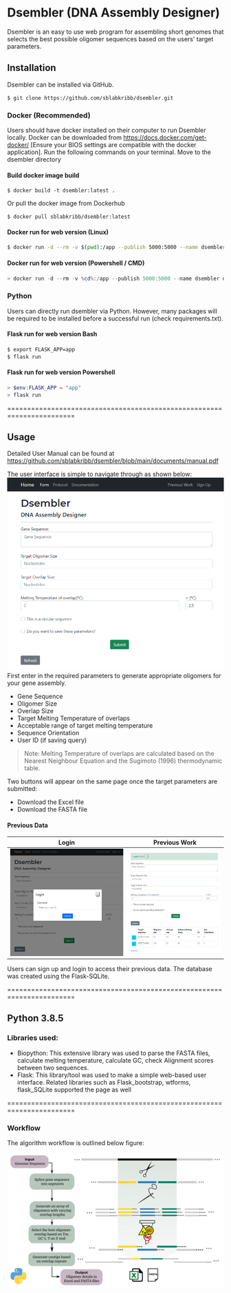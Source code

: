 # Dsembler (DNA Assembly Designer)

Dsembler is an easy to use web program for assembling short genomes that selects the best possible oligomer sequences based on the users' target parameters.

## Installation

Dsembler can be installed via GitHub. 

```
$ git clone https://github.com/sblabkribb/dsembler.git
```

### Docker (Recommended)
Users should have docker installed on their computer to run Dsembler locally. Docker can be downloaded from <https://docs.docker.com/get-docker/> [Ensure your BIOS settings are compatible with the docker application]. Run the following commands on your terminal. Move to the dsembler directory

#### Build docker image build
```
$ docker build -t dsembler:latest .
```

Or pull the docker image from Dockerhub

```
$ docker pull sblabkribb/dsembler:latest
```

#### Docker run for web version (Linux)

```bash
$ docker run -d --rm -v $(pwd):/app --publish 5000:5000 --name dsembler dsembler
```
#### Docker run for web version (Powershell / CMD)
```powershell
> docker run -d --rm -v %cd%:/app --publish 5000:5000 --name dsembler dsembler
```

### Python
Users can directly run dsembler via Python. However, many packages will be required to be installed before a successful run (check requirements.txt).

#### Flask run for web version Bash
```bash Bash
$ export FLASK_APP=app
$ flask run
```
#### Flask run for web version Powershell
```powershell
> $env:FLASK_APP = "app"
> flask run
```

=======================================================================

## Usage

Detailed User Manual can be found at <https://github.com/sblabkribb/dsembler/blob/main/documents/manual.pdf>

The user interface is simple to navigate through as shown below: ![Screenshot](images/main_form.png "Input Page") First enter in the required parameters to generate appropriate oligomers for your gene assembly.

-   Gene Sequence
-   Oligomer Size
-   Overlap Size
-   Target Melting Temperature of overlaps
-   Acceptable range of target melting temperature
-   Sequence Orientation
-   User ID (if saving query)

> Note: Melting Temperature of overlaps are calculated based on the Nearest Neighbour Equation and the Sugimoto (1996) thermodynamic table.

Two buttons will appear on the same page once the target parameters are submitted:

-   Download the Excel file
-   Download the FASTA file


#### Previous Data

|                  Login                   |                      Previous Work                       |
|:----------------------------------------:|:--------------------------------------------------------:|
| ![Screenshot](images/login.png "Login") | ![Screenshot](images/previous_data.png "Previous Work") |

Users can sign up and login to access their previous data. The database was created using the Flask-SQLite.

=======================================================================

## Python 3.8.5

### Libraries used:

-   Biopython: This extensive library was used to parse the FASTA files, calculate melting temperature, calculate GC, check Alignment scores between two sequences.
-   Flask: This library/tool was used to make a simple web-based user interface. Related libraries such as Flask_bootstrap, wtforms, flask_SQLite supported the page as well

=======================================================================

### Workflow

The algorithm workflow is outlined below figure:

![Schematic](images/workflow.png "Algorithm Workflow")
